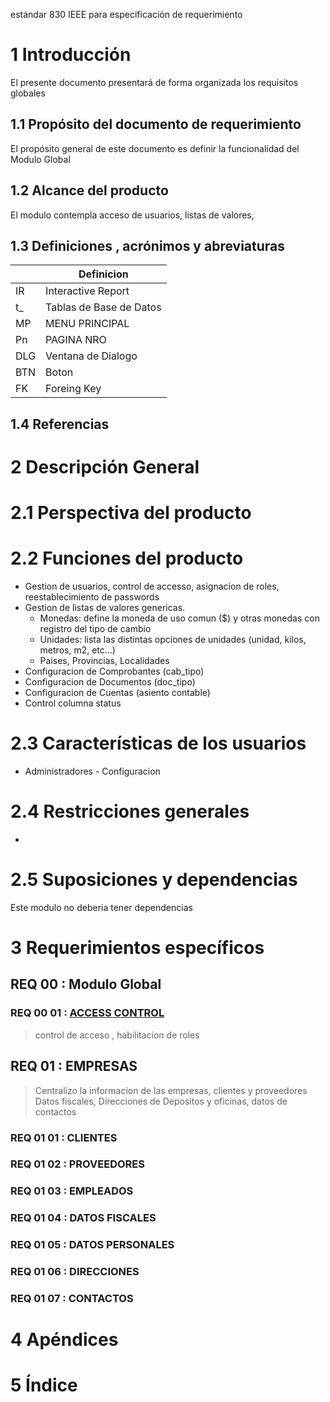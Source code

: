 estándar 830 IEEE para especificación de requerimiento

# 1 Introducción
El presente documento presentará de forma organizada los requisitos globales

## 1.1	Propósito del documento de requerimiento
El propósito general de este documento es definir la funcionalidad del Modulo Global

## 1.2	Alcance del producto
El modulo contempla acceso de usuarios, listas de valores, 

## 1.3	Definiciones , acrónimos y abreviaturas
|| Definicion|
|-|-|
| IR   | Interactive Report|
| t_   | Tablas de Base de Datos|
| MP   | MENU PRINCIPAL|
| Pn   | PAGINA NRO|
| DLG  | Ventana de Dialogo |
| BTN  | Boton |
| FK   | Foreing Key |

## 1.4	Referencias

 

# 2	Descripción General
# 2.1	Perspectiva del producto

# 2.2	Funciones del producto
- Gestion de usuarios, control de accesso, asignacion de roles, reestablecimiento de passwords
- Gestion de listas de valores genericas. 
  - Monedas: define la moneda de uso comun ($) y otras monedas con registro del tipo de cambio  
  - Unidades: lista las distintas opciones de unidades (unidad, kilos, metros, m2, etc...)
  - Paises, Provincias, Localidades
- Configuracion de Comprobantes (cab_tipo)
- Configuracion de Documentos   (doc_tipo)
- Configuracion de Cuentas (asiento contable)
- Control columna status

# 2.3	Características de los usuarios
- Administradores - Configuracion


# 2.4	Restricciones generales
- 

# 2.5	Suposiciones y dependencias
Este modulo no deberia tener dependencias



# 3	Requerimientos específicos
## REQ 00 : Modulo Global

### REQ 00 01 : [ACCESS CONTROL](<REQ 00 01 ACCESS CONTROL/Req 00 01 Access Control.md>)
> control de acceso , habilitacion de roles


## REQ 01 : EMPRESAS
> Centralizo la informacion de las empresas, clientes y proveedores
> Datos fiscales, Direcciones de Depositos y oficinas, datos de contactos 

### REQ 01 01 : CLIENTES
### REQ 01 02 : PROVEEDORES
### REQ 01 03 : EMPLEADOS
### REQ 01 04 : DATOS FISCALES
### REQ 01 05 : DATOS PERSONALES
### REQ 01 06 : DIRECCIONES
### REQ 01 07 : CONTACTOS




# 4	Apéndices

# 5	Índice
